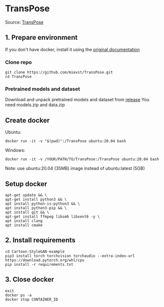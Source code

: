 # TransPose

Source: [TransPose](https://github.com/yangsenius/TransPose)

## 1. Prepare environment
If you don't have docker, install it using the [original documentation](https://docs.docker.com/get-docker/)

### Clone repo
```
git clone https://github.com/mievst/TransPose.git
cd TransPose
```
### Pretrained models and dataset
Download and unpack pretrained models and dataset from [release](https://github.com/mievst/TransPose/releases)
You need models.zip and data.zip


## Create docker
Ubuntu:
```
docker run -it -v "$(pwd)":/TransPose ubuntu:20.04 bash
```
Windows:
```
docker run -it -v /YOUR/PATH/TO/TransPose:/TransPose ubuntu:20.04 bash
```
Note: use ubuntu:20.04 (35MB) image instead of ubuntu:latest (5GB)

## Setup docker
```
apt-get update && \
apt-get install python3 && \
apt install python-is-python3 && \
apt install python3-pip && \
apt install git && \
apt-get install ffmpeg libsm6 libxext6 -y \
apt install clang
apt install cmake
```

## 2. Install requirements
```
cd Cartoon-StyleGAN-example
pip3 install torch torchvision torchaudio --extra-index-url https://download.pytorch.org/whl/cpu
pip install -r requirements.txt
```

## 3. Close docker
```
exit
docker ps -a
docker stop CONTAINER_ID
```
